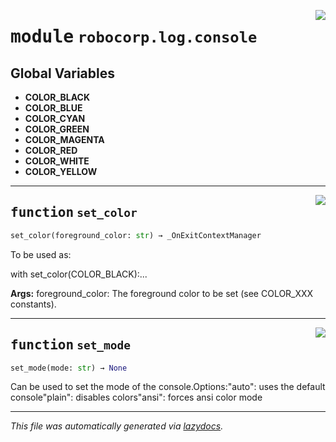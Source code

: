 <!-- markdownlint-disable -->

<a href="../../log/src/robocorp/log/console.py#L0"><img align="right" style="float:right;" src="https://img.shields.io/badge/-source-cccccc?style=flat-square" /></a>

# <kbd>module</kbd> `robocorp.log.console`




**Global Variables**
---------------
- **COLOR_BLACK**
- **COLOR_BLUE**
- **COLOR_CYAN**
- **COLOR_GREEN**
- **COLOR_MAGENTA**
- **COLOR_RED**
- **COLOR_WHITE**
- **COLOR_YELLOW**

---

<a href="../../log/src/robocorp/log/console.py#L215"><img align="right" style="float:right;" src="https://img.shields.io/badge/-source-cccccc?style=flat-square" /></a>

## <kbd>function</kbd> `set_color`

```python
set_color(foreground_color: str) → _OnExitContextManager
```

To be used as:

with set_color(COLOR_BLACK):...



**Args:**
 foreground_color: The foreground color to be set (see COLOR_XXX constants).


---

<a href="../../log/src/robocorp/log/console.py#L229"><img align="right" style="float:right;" src="https://img.shields.io/badge/-source-cccccc?style=flat-square" /></a>

## <kbd>function</kbd> `set_mode`

```python
set_mode(mode: str) → None
```

Can be used to set the mode of the console.Options:"auto": uses the default console"plain": disables colors"ansi": forces ansi color mode




---

_This file was automatically generated via [lazydocs](https://github.com/ml-tooling/lazydocs)._
